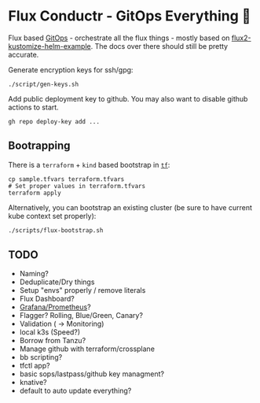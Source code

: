 # Flux Conductr - GitOps Everything 🧪

Flux based [GitOps](https://gitops.tech) - orchestrate all the flux things - mostly based on [flux2-kustomize-helm-example](https://github.com/fluxcd/flux2-kustomize-helm-example). The docs over there should still be pretty accurate.

Generate encryption keys for ssh/gpg:

```shell
./script/gen-keys.sh
```
Add public deployment key to github. You may also want to disable github actions to start.
```
gh repo deploy-key add ...
```


## Bootrapping

There is a `terraform` + `kind` based bootstrap in [`tf`](./tf):

```shell
cp sample.tfvars terraform.tfvars
# Set proper values in terraform.tfvars
terraform apply
```
Alternatively, you can bootstrap an existing cluster (be sure to have current kube context set properly):

```sh
./scripts/flux-bootstrap.sh
```

## TODO
- Naming?
- Deduplicate/Dry things
- Setup "envs" properly / remove literals
- Flux Dashboard?
- [Grafana/Prometheus](https://fluxcd.io/flux/guides/monitoring/)?
- Flagger? Rolling, Blue/Green, Canary?
- Validation ( -> Monitoring)
- local k3s (Speed?)
- Borrow from Tanzu?
- Manage github with terraform/crossplane
- bb scripting?
- tfctl app?
- basic sops/lastpass/github key managment?
- knative?
- default to auto update everything?
